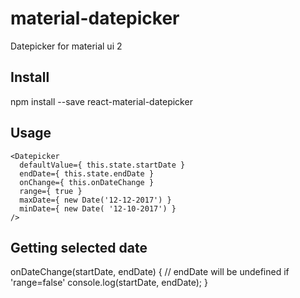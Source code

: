 # material-datepicker
Datepicker for material ui 2

## Install
npm install --save react-material-datepicker

## Usage
```
<Datepicker 
  defaultValue={ this.state.startDate }
  endDate={ this.state.endDate }
  onChange={ this.onDateChange }
  range={ true }
  maxDate={ new Date('12-12-2017') }
  minDate={ new Date( '12-10-2017') }
/> 
```

## Getting selected date
onDateChange(startDate, endDate) {
  // endDate will be undefined if 'range=false'
  console.log(startDate, endDate); 
}

